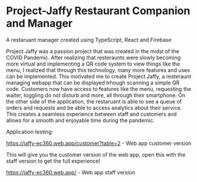 # Project-Jaffy Restaurant Companion and Manager
A restaruant manager created using TypeScript, React and Firebase

Project Jaffy was a passion project that was created in the midst of the COVID Pandemic. After realizing that resteraunts were slowly becoming more virtual and implementing
a QR code system to view things like the menu, I realized that through this technology, many more features and uses can be implemented. This motivated me to create Project Jaffy,
a resteraunt managing webapp that can be displayed trhough scanning a simple QR code. Customers now have access to features like the menu, requesting the waiter, toggling do not 
disturb and more, all through their smartphone. On the other side of the application, the restaruant is able to see a queue of orders and requests and be able to access analytics 
about their service. This creates a seamless experience between staff and customers and allows for a smooth and enjoyable time during the pandemic.

Application testing:

https://jaffy-ec360.web.app/customer?table=2 - Web app customer version

This will give you the customer version of the web app, open this with the staff version to get the full experience!

https://jaffy-ec360.web.app/ - Web app staff version



